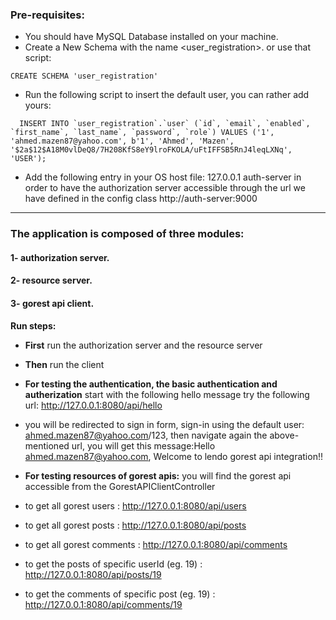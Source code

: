 ### Pre-requisites:
- You should have MySQL Database installed on your machine.
- Create a New Schema with the name <user_registration>.
  or use that script: 
```
CREATE SCHEMA 'user_registration'
```
- Run the following script to insert the default user, you can rather
add yours:
```
  INSERT INTO `user_registration`.`user` (`id`, `email`, `enabled`, `first_name`, `last_name`, `password`, `role`) VALUES ('1', 'ahmed.mazen87@yahoo.com', b'1', 'Ahmed', 'Mazen', '$2a$12$A18M0vlDeQ8/7H208KfS8eY9lroFKOLA/uFtIFFSB5RnJ4leqLXNq', 'USER');
```
- Add the following entry in your OS host file:
127.0.0.1       auth-server
in order to have the authorization server accessible through
the url we have defined in the config class http://auth-server:9000
---------------------------------------------------------------------------------

### The application is composed of three modules:

#### 1- authorization server.
#### 2- resource server.
#### 3- gorest api client.

**Run steps:**
- **First** run the authorization server and the resource server
- **Then** run the client
- **For testing the authentication, the basic authentication and autherization** start with the following
hello message try the following url: http://127.0.0.1:8080/api/hello 
- you will be redirected to sign in form, sign-in using the default user: ahmed.mazen87@yahoo.com/123, then navigate again the above-mentioned
url, you will get this message:Hello ahmed.mazen87@yahoo.com, Welcome to lendo gorest api integration!!
  
- **For testing resources of gorest apis:** you will find the gorest api accessible from the GorestAPIClientController
- to get all gorest users : http://127.0.0.1:8080/api/users
- to get all gorest posts : http://127.0.0.1:8080/api/posts
- to get all gorest comments : http://127.0.0.1:8080/api/comments
- to get the posts of specific userId (eg. 19) : http://127.0.0.1:8080/api/posts/19
- to get the comments of specific post (eg. 19) : http://127.0.0.1:8080/api/comments/19




